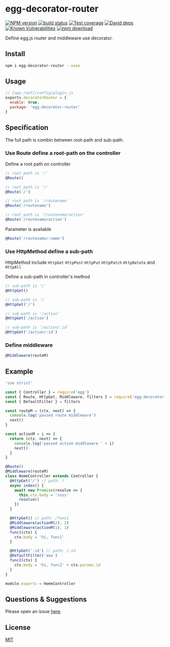# egg-decorator-router

[![NPM version][npm-image]][npm-url]
[![build status][travis-image]][travis-url]
[![Test coverage][codecov-image]][codecov-url]
[![David deps][david-image]][david-url]
[![Known Vulnerabilities][snyk-image]][snyk-url]
[![npm download][download-image]][download-url]

[npm-image]: https://img.shields.io/npm/v/egg-decorator-router.svg?style=flat-square
[npm-url]: https://npmjs.org/package/egg-decorator-router
[travis-image]: https://img.shields.io/travis/fyl080801/egg-decorator-router.svg?style=flat-square
[travis-url]: https://travis-ci.org/fyl080801/egg-decorator-router.svg?branch=master
[codecov-image]: https://img.shields.io/codecov/c/github/fyl080801/egg-decorator-router.svg?style=flat-square
[codecov-url]: https://codecov.io/github/fyl080801/egg-decorator-router?branch=master
[david-image]: https://img.shields.io/david/fyl080801/egg-decorator-router.svg?style=flat-square
[david-url]: https://david-dm.org/fyl080801/egg-decorator-router
[snyk-image]: https://snyk.io/test/npm/egg-decorator-router/badge.svg?style=flat-square
[snyk-url]: https://snyk.io/test/npm/egg-decorator-router
[download-image]: https://img.shields.io/npm/dm/egg-decorator-router.svg?style=flat-square
[download-url]: https://npmjs.org/package/egg-decorator-router

Define egg.js router and middleware use decorator.

## Install

```bash
npm i egg-decorator-router --save
```

## Usage

```js
// {app_root}/config/plugin.js
exports.decoratorRouter = {
  enable: true,
  package: 'egg-decorator-router'
}
```

## Specification

The full path is combin between root-path and sub-path.

### Use Route define a root-path on the controller

Define a root path on controller

```javascript
// root path is '/'
@Route()

// root path is '/'
@Route('/')

// root path is '/routename'
@Route('/routename')

// root path is '/routename/action'
@Route('/routename/action')
```

Parameter is available

```javascript
@Route('/routename/:name')
```

### Use HttpMethod define a sub-path

HttpMethod include `HttpGet` `HttpPost` `HttpPut` `HttpPatch` `HttpDelete` and `HttpAll`

Define a sub-path in controller's method

```javascript
// sub-path is '/'
@HttpGet()

// sub-path is '/'
@HttpGet('/')

// sub-path is '/action'
@HttpGet('/action')

// sub-path is '/action/:id'
@HttpGet('/action/:id')
```

### Define middleware

```javascript
@Middleware(routeM)
```

## Example

```javascript
'use strict'

const { Controller } = require('egg')
const { Route, HttpGet, Middleware, filters } = require('egg-decorator-router')
const { DefaultFilter } = filters

const routeM = (ctx, next) => {
  console.log('passed route middleware')
  next()
}

const actionM = i => {
  return (ctx, next) => {
    console.log('passed action middleware ' + i)
    next()
  }
}

@Route()
@Middleware(routeM)
class HomeController extends Controller {
  @HttpGet('/') // path: /
  async index() {
    await new Promise(resolve => {
      this.ctx.body = 'ssss'
      resolve()
    })
  }

  @HttpGet() // path: /func1
  @Middleware(actionM(2), 2)
  @Middleware(actionM(1), 1)
  func1(ctx) {
    ctx.body = 'hi, func1'
  }

  @HttpGet(':id') // path: /:id
  @DefaultFilter('aaa')
  func2(ctx) {
    ctx.body = 'hi, func2' + ctx.params.id
  }
}

module.exports = HomeController
```

## Questions & Suggestions

Please open an issue [here](https://github.com/fyl080801/egg-decorator-router/issues).

## License

[MIT](LICENSE)
